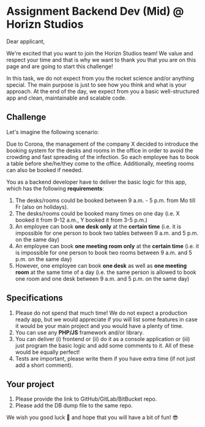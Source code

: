 # Assignment Backend Dev (Mid) @ Horizn Studios

Dear applicant,

We're excited that you want to join the Horizn Studios team!
We value and respect your time and that is why we want to thank you that you are on this page
and are going to start this challenge!

In this task, we do not expect from you the rocket science and/or anything special.
The main purpose is just to see how you think and what is your approach. At the end of the day,
we expect from you a basic well-structured app and clean, maintainable and scalable code.

## Challenge

Let's imagine the following scenario:

Due to Corona, the management of the company X decided to introduce the booking system for the desks and rooms in the office
in order to avoid the crowding and fast spreading of the infection. So each employee has to book a table before she/he/they come to the office. Additionally, meeting rooms can also be booked if needed. 

You as a backend developer have to deliver the basic logic for this app, which has the following **requirements**:

1. The desks/rooms could be booked between 9 a.m. - 5 p.m. from Mo till Fr (also on holidays).
2. The desks/rooms could be booked many times on one day (i.e. X booked it from 9-12 a.m., Y booked it from 3-5 p.m.)
3. An employee can book **one desk only** at the **certain time** 
(i.e. it is impossible for one person to book two tables between 9 a.m. and 5 p.m. on the same day)
4. An employee can book **one meeting room only** at the **certain time**
(i.e. it is impossible for one person to book two rooms between 9 a.m. and 5 p.m. on the same day)
5. However, one employee can book **one desk** as well as **one meeting room** at the same time of a day
(i.e. the same person is allowed to book one room and one desk between 9 a.m. and 5 p.m. on the same day)

## Specifications
1. Please do not spend that much time! We do not expect a production ready app, but we would appreciate if you will list
some features in case it would be your main project and you would have a plenty of time.
2. You can use any **PHP/JS** framework and/or library.
3. You can deliver (i) frontend or (ii) do it as a console application or (iii) just program the basic logic and add some comments to it.
All of these would be equally perfect!
4. Tests are important, please write them if you have extra time (if not just add a short comment).

## Your project
1. Please provide the link to GitHub/GitLab/BitBucket repo.
2. Please add the DB dump file to the same repo.


We wish you good luck :rocket: and hope that you will have a bit of fun! :sunglasses: